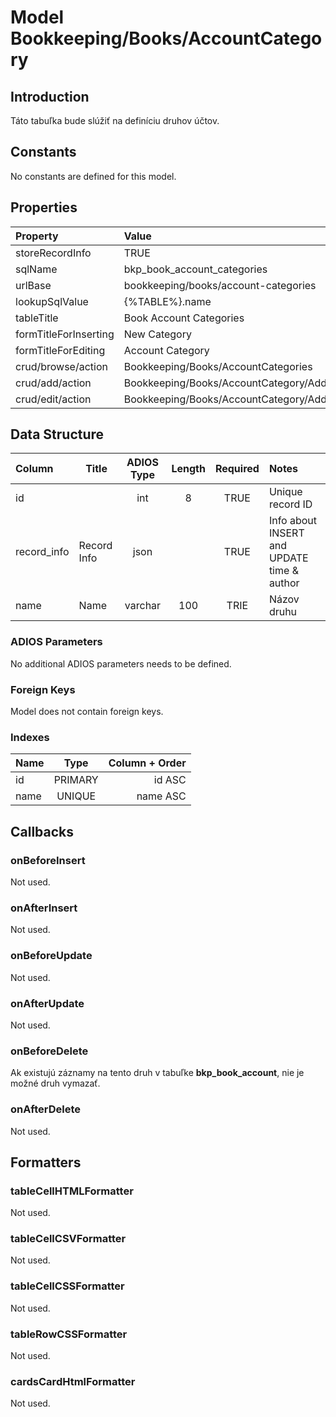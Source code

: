 # Model Bookkeeping/Books/AccountCategory

## Introduction

Táto tabuľka bude slúžiť na definíciu druhov účtov.

## Constants

No constants are defined for this model.

## Properties

| Property              | Value                                       |
| :-------------------- | :------------------------------------------ |
| storeRecordInfo       | TRUE                                        |
| sqlName               | bkp_book_account_categories                 |
| urlBase               | bookkeeping/books/account-categories        |
| lookupSqlValue        | {%TABLE%}.name                              |
| tableTitle            | Book Account Categories                     |
| formTitleForInserting | New Category                                |
| formTitleForEditing   | Account Category                            |
| crud/browse/action    | Bookkeeping/Books/AccountCategories         |
| crud/add/action       | Bookkeeping/Books/AccountCategory/AddOrEdit |
| crud/edit/action      | Bookkeeping/Books/AccountCategory/AddOrEdit |

## Data Structure

| Column      | Title       | ADIOS Type | Length | Required | Notes                                      |
| :---------- | ----------- | :--------: | :----: | :------: | :----------------------------------------- |
| id          |             |    int     |   8    |   TRUE   | Unique record ID                           |
| record_info | Record Info |    json    |        |   TRUE   | Info about INSERT and UPDATE time & author |
| name        | Name        |  varchar   |  100   |   TRIE   | Názov druhu                                |

### ADIOS Parameters

No additional ADIOS parameters needs to be defined.

### Foreign Keys

Model does not contain foreign keys.

### Indexes

| Name            |  Type   |      Column + Order |
| :-------------- | :-----: | ------------------: |
| id              | PRIMARY |              id ASC |
| name            | UNIQUE  |            name ASC |

## Callbacks

### onBeforeInsert

Not used.

### onAfterInsert

Not used.

### onBeforeUpdate

Not used.

### onAfterUpdate

Not used.

### onBeforeDelete

Ak existujú záznamy na tento druh v tabuľke **bkp_book_account**, nie je možné druh vymazať.

### onAfterDelete

Not used.

## Formatters

### tableCellHTMLFormatter

Not used.

### tableCellCSVFormatter

Not used.

### tableCellCSSFormatter

Not used.

### tableRowCSSFormatter

Not used.

### cardsCardHtmlFormatter

Not used.
